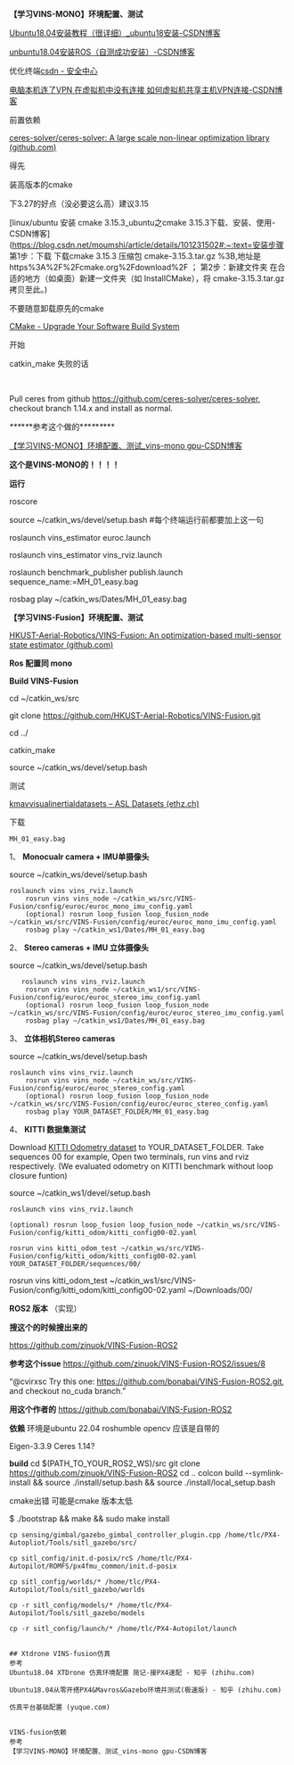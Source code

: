 **【学习VINS-MONO】环境配置、测试**

 

[Ubuntu18.04安装教程（很详细）_ubuntu18安装-CSDN博客](https://blog.csdn.net/weixin_43233550/article/details/115417176?ops_request_misc=%7B%22request%5Fid%22%3A%22170375722216800186584716%22%2C%22scm%22%3A%2220140713.130102334..%22%7D&request_id=170375722216800186584716&biz_id=0&utm_medium=distribute.pc_search_result.none-task-blog-2~blog~top_positive~default-1-115417176-null-null.nonecase&utm_term=ubuntu18.04安装教程&spm=1018.2226.3001.4450)

 

[unbuntu18.04安装ROS（自测成功安装）-CSDN博客](https://blog.csdn.net/weixin_45634390/article/details/135058500)

 

优化终端[csdn - 安全中心](https://link.csdn.net/?target=https%3A%2F%2Fzhuanlan.zhihu.com%2Fp%2F346665734)

 

[电脑本机连了VPN 在虚拟机中没有连接 如何虚拟机共享主机VPN连接-CSDN博客](https://blog.csdn.net/qq_27462573/article/details/130484723)

 

前置依赖

[ceres-solver/ceres-solver: A large scale non-linear optimization library (github.com)](https://github.com/ceres-solver/ceres-solver)

 

得先

装高版本的cmake 

下3.27的好点（没必要这么高）建议3.15

[linux/ubuntu 安装 cmake 3.15.3_ubuntu之cmake 3.15.3下载、安装、使用-CSDN博客](https://blog.csdn.net/moumshi/article/details/101231502#:~:text=安装步骤 第1步：下载 下载cmake 3.15.3 压缩包 cmake-3.15.3.tar.gz %3B,地址是 https%3A%2F%2Fcmake.org%2Fdownload%2F ； 第2步：新建文件夹 在合适的地方（如桌面）新建一文件夹（如 InstallCMake），将 cmake-3.15.3.tar.gz 拷贝至此。)

不要随意卸载原先的cmake

[CMake - Upgrade Your Software Build System](https://cmake.org/)

 

开始

catkin_make 失败的话

 

​                               

Pull ceres from github https://github.com/ceres-solver/ceres-solver, checkout branch 1.14.x and install as normal.

 

***\**\**\**\**\**\*参考这个做的\**\**\**\**\**\**\***

[【学习VINS-MONO】环境配置、测试_vins-mono gpu-CSDN博客](https://blog.csdn.net/qq_45306739/article/details/126589852?ops_request_misc=&request_id=&biz_id=102&utm_term=VINS-Mono&utm_medium=distribute.pc_search_result.none-task-blog-2~blog~sobaiduweb~default-1-126589852.nonecase&spm=1018.2226.3001.4450)

**这个是VINS-MONO的！！！！**

**运行**

roscore

source ~/catkin_ws/devel/setup.bash #每个终端运行前都要加上这一句

roslaunch vins_estimator euroc.launch 

roslaunch vins_estimator vins_rviz.launch

roslaunch benchmark_publisher publish.launch sequence_name:=MH_01_easy.bag

rosbag play ~/catkin_ws/Dates/MH_01_easy.bag

 

 

**【学习VINS-Fusion】环境配置、测试**

 

 

[HKUST-Aerial-Robotics/VINS-Fusion: An optimization-based multi-sensor state estimator (github.com)](https://github.com/HKUST-Aerial-Robotics/VINS-Fusion?tab=readme-ov-file#3-euroc-example)

**Ros 配置同 mono**

**Build VINS-Fusion**

 

cd ~/catkin_ws/src

  git clone https://github.com/HKUST-Aerial-Robotics/VINS-Fusion.git

  cd ../

  catkin_make

  source ~/catkin_ws/devel/setup.bash

 

测试

[kmavvisualinertialdatasets – ASL Datasets (ethz.ch)](https://projects.asl.ethz.ch/datasets/doku.php?id=kmavvisualinertialdatasets)

下载

```
MH_01_easy.bag
```

1、 **Monocualr camera + IMU单摄像头**

source ~/catkin_ws/devel/setup.bash

 

```
roslaunch vins vins_rviz.launch
    rosrun vins vins_node ~/catkin_ws/src/VINS-Fusion/config/euroc/euroc_mono_imu_config.yaml 
    (optional) rosrun loop_fusion loop_fusion_node ~/catkin_ws/src/VINS-Fusion/config/euroc/euroc_mono_imu_config.yaml 
    rosbag play ~/catkin_ws1/Dates/MH_01_easy.bag
```

 

 

2、 **Stereo cameras + IMU 立体摄像头**

 

source ~/catkin_ws/devel/setup.bash

 

```
   roslaunch vins vins_rviz.launch
    rosrun vins vins_node ~/catkin_ws1/src/VINS-Fusion/config/euroc/euroc_stereo_imu_config.yaml 
    (optional) rosrun loop_fusion loop_fusion_node ~/catkin_ws/src/VINS-Fusion/config/euroc/euroc_stereo_imu_config.yaml 
    rosbag play ~/catkin_ws1/Dates/MH_01_easy.bag
```

 

 

3、 **立体相机Stereo cameras**

source ~/catkin_ws/devel/setup.bash

 

```
roslaunch vins vins_rviz.launch
    rosrun vins vins_node ~/catkin_ws/src/VINS-Fusion/config/euroc/euroc_stereo_config.yaml 
    (optional) rosrun loop_fusion loop_fusion_node ~/catkin_ws/src/VINS-Fusion/config/euroc/euroc_stereo_config.yaml 
    rosbag play YOUR_DATASET_FOLDER/MH_01_easy.bag
```

 

 

 

4、 **KITTI 数据集测试**

Download [KITTI Odometry dataset](http://www.cvlibs.net/datasets/kitti/eval_odometry.php) to YOUR_DATASET_FOLDER. Take sequences 00 for example, Open two terminals, run vins and rviz respectively. (We evaluated odometry on KITTI benchmark without loop closure funtion)

 

source ~/catkin_ws1/devel/setup.bash

 

```
roslaunch vins vins_rviz.launch
```



```
(optional) rosrun loop_fusion loop_fusion_node ~/catkin_ws/src/VINS-Fusion/config/kitti_odom/kitti_config00-02.yaml
 
rosrun vins kitti_odom_test ~/catkin_ws/src/VINS-Fusion/config/kitti_odom/kitti_config00-02.yaml YOUR_DATASET_FOLDER/sequences/00/ 
```
 

rosrun vins kitti_odom_test ~/catkin_ws1/src/VINS-Fusion/config/kitti_odom/kitti_config00-02.yaml ~/Downloads/00/
 

**ROS2 版本** （实现）

**搜这个的时候搜出来的**

https://github.com/zinuok/VINS-Fusion-ROS2


**参考这个issue**
https://github.com/zinuok/VINS-Fusion-ROS2/issues/8

“@cvirxsc Try this one: https://github.com/bonabai/VINS-Fusion-ROS2.git, and checkout no_cuda branch.”


**用这个作者的**
https://github.com/bonabai/VINS-Fusion-ROS2


**依赖**
环境是ubuntu 22.04   roshumble
opencv 应该是自带的

Eigen-3.3.9
Ceres 1.14?

**build**
cd $(PATH_TO_YOUR_ROS2_WS)/src
git clone https://github.com/zinuok/VINS-Fusion-ROS2
cd ..
colcon build --symlink-install && source ./install/setup.bash && source ./install/local_setup.bash


cmake出错 可能是cmake 版本太低

 

 

 

 

$ ./bootstrap && make && sudo make install

 

 

```
cp sensing/gimbal/gazebo_gimbal_controller_plugin.cpp /home/tlc/PX4-Autopliot/Tools/sitl_gazebo/src/
 
cp sitl_config/init.d-posix/rcS /home/tlc/PX4-Autopilot/ROMFS/px4fmu_common/init.d-posix
 
cp sitl_config/worlds/* /home/tlc/PX4-Autopilot/Tools/sitl_gazebo/worlds
 
cp -r sitl_config/models/* /home/tlc/PX4-Autopilot/Tools/sitl_gazebo/models
 
cp -r sitl_config/launch/* /home/tlc/PX4-Autopilot/launch
 

```



 

```
## Xtdrone VINS-fusion仿真
参考
Ubuntu18.04 XTDrone 仿真环境配置 简记-接PX4速配 - 知乎 (zhihu.com)
 
Ubuntu18.04从零开搭PX4&Mavros&Gazebo环境并测试(极速版) - 知乎 (zhihu.com)
 
仿真平台基础配置 (yuque.com)
 
 
VINS-fusion依赖
参考
【学习VINS-MONO】环境配置、测试_vins-mono gpu-CSDN博客
 
```
